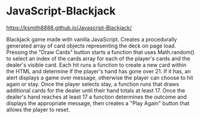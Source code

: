 # JavaScript-Blackjack

https://ksmith8888.github.io/Javascript-Blackjack/

  Blackjack game made with vanilla JavaScript. Creates a procedurally generated array of card objects representing the deck on page load. Pressing the "Draw Cards" button starts a function that uses Math.random() to select an index of the cards array for each of the player's cards and the dealer's visible card. Each hit runs a function to create a new card within the HTML and determine if the player's hand has gone over 21. If it has, an alert displays a game over message, otherwise the player can choose to hit again or stay. Once the player selects stay, a function runs that draws additional cards for the dealer until their hand totals at least 17. Once the dealer's hand reaches at least 17 a function determines the outcome and displays the appropriate message, then creates a "Play Again" button that allows the player to reset.   
